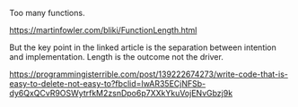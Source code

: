 Too many functions.

https://martinfowler.com/bliki/FunctionLength.html

But the key point in the linked article is the separation between intention and implementation. Length is the outcome not the driver.


https://programmingisterrible.com/post/139222674273/write-code-that-is-easy-to-delete-not-easy-to?fbclid=IwAR35ECjNFSb-dy6QxQCvR9OSWytrfkM2zsnDpo6p7XXkYkuVojENvGbzj9k
